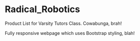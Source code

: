 # Radical_Robotics
Product List for Varsity Tutors Class. Cowabunga, brah! 

Fully responsive webpage which uses Bootstrap styling, blah! 
